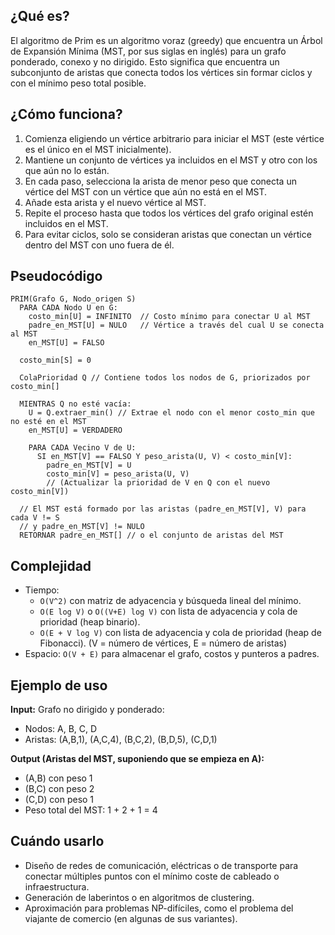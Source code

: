 ## ¿Qué es?
El algoritmo de Prim es un algoritmo voraz (greedy) que encuentra un Árbol de Expansión Mínima (MST, por sus siglas en inglés) para un grafo ponderado, conexo y no dirigido. Esto significa que encuentra un subconjunto de aristas que conecta todos los vértices sin formar ciclos y con el mínimo peso total posible.

## ¿Cómo funciona?
1.  Comienza eligiendo un vértice arbitrario para iniciar el MST (este vértice es el único en el MST inicialmente).
2.  Mantiene un conjunto de vértices ya incluidos en el MST y otro con los que aún no lo están.
3.  En cada paso, selecciona la arista de menor peso que conecta un vértice del MST con un vértice que aún no está en el MST.
4.  Añade esta arista y el nuevo vértice al MST.
5.  Repite el proceso hasta que todos los vértices del grafo original estén incluidos en el MST.
6.  Para evitar ciclos, solo se consideran aristas que conectan un vértice dentro del MST con uno fuera de él.

## Pseudocódigo
```pseudo
PRIM(Grafo G, Nodo_origen S)
  PARA CADA Nodo U en G:
    costo_min[U] = INFINITO  // Costo mínimo para conectar U al MST
    padre_en_MST[U] = NULO   // Vértice a través del cual U se conecta al MST
    en_MST[U] = FALSO

  costo_min[S] = 0

  ColaPrioridad Q // Contiene todos los nodos de G, priorizados por costo_min[]

  MIENTRAS Q no esté vacía:
    U = Q.extraer_min() // Extrae el nodo con el menor costo_min que no esté en el MST
    en_MST[U] = VERDADERO

    PARA CADA Vecino V de U:
      SI en_MST[V] == FALSO Y peso_arista(U, V) < costo_min[V]:
        padre_en_MST[V] = U
        costo_min[V] = peso_arista(U, V)
        // (Actualizar la prioridad de V en Q con el nuevo costo_min[V])
  
  // El MST está formado por las aristas (padre_en_MST[V], V) para cada V != S
  // y padre_en_MST[V] != NULO
  RETORNAR padre_en_MST[] // o el conjunto de aristas del MST
```

## Complejidad

*   Tiempo:
    *   `O(V^2)` con matriz de adyacencia y búsqueda lineal del mínimo.
    *   `O(E log V)` o `O((V+E) log V)` con lista de adyacencia y cola de prioridad (heap binario).
    *   `O(E + V log V)` con lista de adyacencia y cola de prioridad (heap de Fibonacci).
    (V = número de vértices, E = número de aristas)
*   Espacio: `O(V + E)` para almacenar el grafo, costos y punteros a padres.

## Ejemplo de uso

**Input:**
Grafo no dirigido y ponderado:
*   Nodos: A, B, C, D
*   Aristas: (A,B,1), (A,C,4), (B,C,2), (B,D,5), (C,D,1)

**Output (Aristas del MST, suponiendo que se empieza en A):**
*   (A,B) con peso 1
*   (B,C) con peso 2
*   (C,D) con peso 1
*   Peso total del MST: 1 + 2 + 1 = 4

## Cuándo usarlo

*   Diseño de redes de comunicación, eléctricas o de transporte para conectar múltiples puntos con el mínimo coste de cableado o infraestructura.
*   Generación de laberintos o en algoritmos de clustering.
*   Aproximación para problemas NP-difíciles, como el problema del viajante de comercio (en algunas de sus variantes).

